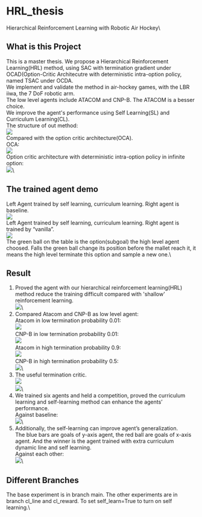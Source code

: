 # HRL_thesis
Hierarchical Reinforcement Learning with Robotic Air Hockey\
## What is this Project
This is a master thesis. We propose a Hierarchical Reinforcement Learning(HRL) method, using SAC with termination 
gradient under OCAD(Option-Critic Architecutre with deterministic intra-option policy, named TSAC under OCDA. \
We implement and validate the method in air-hockey games, with the LBR iiwa, the 7 DoF robotic arm.\
The low level agents include ATACOM and CNP-B. The ATACOM is a besser choice.\
We improve the agent's performance using Self Learning(SL) and Curriculum Learning(CL).\
The structure of out method:\
![](./demo/Flow_chart.png)\
Compared with the option critic architecture(OCA).\
OCA:\
![](./demo/OCA.png)\
Option critic architecture with deterministic intra-option policy in infinite option:\
![](./demo/OCADinInfiniteOption.png)\

## The trained agent demo
Left Agent trained by self learning, curriculum learning.  Right agent is baseline.\
![](./demo/sl_cl_line_vs_base.gif)\
Left Agent trained by self learning, curriculum learning.  Right agent is trained by “vanilla”.\
![](./demo/sl_cl_line_vs_ori.gif)\
The green ball on the table is the option(subgoal) the high level agent choosed. Falls the green ball change its 
position before the mallet reach it, it means the high level terminate this option and sample a new one.\

## Result
1. Proved the agent with our hierarchical reinforcement learning(HRL) method reduce the training difficult compared with 'shallow'
reinforcement learning.\
![](./demo/hrl.png)\
2. Compared Atacom and CNP-B as low level agent:\
Atacom in low termination probability 0.01:\
![](./demo/fixed_0_01.gif)\
CNP-B in low termination probability 0.01:\
![](./demo/nn_fixed_0_01.gif)\
Atacom in high termination probability 0.9:\
![](./demo/fixed_0_9.gif)\
CNP-B in high termination probability 0.5:\
![](./demo/nn_fixed_0_5.gif)\
3. The useful termination critic.\
![](./demo/4metrics.png)\
![](./demo/beta.png)\
4. We trained six agents and held a competition, proved the curriculum learning and 
self-learning method can enhance the agents’ performance.\
Against baseline:\
![](./demo/against_baseline.png)\
5. Additionally, the self-learning can improve agent’s generalization.\
The blue bars are goals of y-axis agent, the red ball are goals of x-axis agent. And the winner is the agent trained with extra
curriculum dynamic line and self learning.\
Against each other:\
![](./demo/against_each.png)\


## Different Branches
The base experiment is in branch main. The other experiments are in branch cl_line and cl_reward. To set self_learn=True to 
turn on self learning.\






